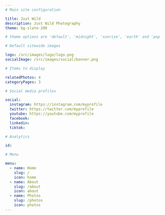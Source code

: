 ```yaml
---
# Main site configuration

title: Just Wild
description: Just Wild Photography
theme: bg-slate-200

# theme options are 'default', 'midnight', 'sunrise', 'earth' and 'pop'. To change the theme, update the theme configuration above using one of these options (without the parentheses).

# Default sitewide images

logo: /src/images/logo/logo.png
socialImage: /src/images/social/banner.png

# Items to display

relatedPhotos: 4
categoryPages: 3

# Social media profiles

social:
  instagram: https://instagram.com/myprofile
  twitter: https://twitter.com/myprofile
  youtube: https://youtube.com/myprofile
  facebook:
  linkedin:
  tiktok:

# Analytics

id:

# Menu

menu:
  - name: Home
    slug: /
    icon: home
  - name: About
    slug: /about
    icon: about
  - name: Photos
    slug: /photos
    icon: photos
---
```

